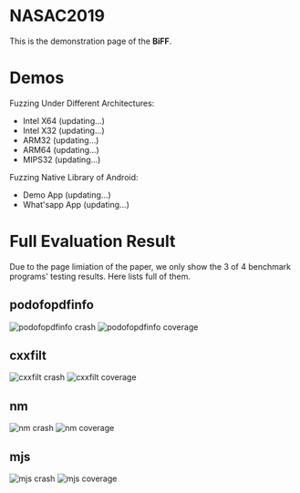 # NASAC2019

This is the demonstration page of the **BiFF**.

# Demos

Fuzzing Under Different Architectures:
- Intel X64 (updating...)
- Intel X32 (updating...)
- ARM32 (updating...)
- ARM64 (updating...)
- MIPS32 (updating...)

Fuzzing Native Library of Android:
- Demo App (updating...)
- What'sapp App (updating...)

# Full Evaluation Result

Due to the page limiation of the paper, we only show the 3 of 4 benchmark programs' testing results.
Here lists full of them.

## podofopdfinfo
![podofopdfinfo crash](./pics/podofopdfinfo_overall-crash-time.png) ![podofopdfinfo coverage](./pics/podofopdfinfo_overall-edge-time.png)

## cxxfilt
![cxxfilt crash](./pics/cxxfilt_overall-crash-time.png) ![cxxfilt coverage](./pics/cxxfilt_overall-edge-time.png)

## nm
![nm crash](./pics/nm_overall-crash-time.png) ![nm coverage](./pics/nm_overall-edge-time.png)

## mjs
![mjs crash](./pics/mjs_overall-crash-time.png) ![mjs coverage](./pics/mjs_overall-edge-time.png)

